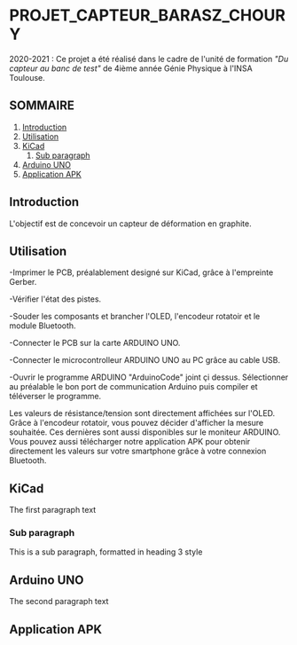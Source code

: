# PROJET_CAPTEUR_BARASZ_CHOURY

2020-2021 : Ce projet a été réalisé dans le cadre de l'unité de formation _"Du capteur au banc de test"_ de 4ième année Génie Physique à l'INSA Toulouse.


## SOMMAIRE 
1. [Introduction](#introduction)
2. [Utilisation](#paragraph2)
3. [KiCad](#paragraph3)
    1. [Sub paragraph](#subparagraph3.1)
4. [Arduino UNO](#paragraph4)
5. [Application APK](#paragraph5)

## Introduction <a name="introduction"></a>
L'objectif est de concevoir un capteur de déformation en graphite.

## Utilisation <a name="paragraph2"></a>

  -Imprimer le PCB, préalablement designé sur KiCad, grâce à l'empreinte Gerber. 
  
  -Vérifier l'état des pistes. 
  
  -Souder les composants et brancher l'OLED, l'encodeur rotatoir et le module Bluetooth. 
  
  -Connecter le PCB sur la carte ARDUINO UNO.
  
  -Connecter le microcontrolleur ARDUINO UNO au PC grâce au cable USB. 
  
  -Ouvrir le programme ARDUINO "ArduinoCode" joint çi dessus. Sélectionner au préalable le bon port de communication Arduino puis compiler et téléverser le programme. 
  
Les valeurs de résistance/tension sont directement affichées sur l'OLED. Grâce à l'encodeur rotatoir, vous pouvez décider d'afficher la mesure souhaitée. Ces dernières sont aussi disponibles sur le moniteur ARDUINO.
Vous pouvez aussi télécharger notre application APK pour obtenir directement les valeurs sur votre smartphone grâce à votre connexion Bluetooth. 

## KiCad <a name="paragraph3"></a>
The first paragraph text

### Sub paragraph <a name="subparagraph3.1"></a>
This is a sub paragraph, formatted in heading 3 style

## Arduino UNO <a name="paragraph4"></a>
The second paragraph text

## Application APK <a name="paragraph5"></a>
